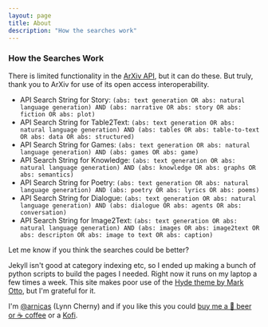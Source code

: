 ```yaml
---
layout: page
title: About
description: "How the searches work"
---
```


### How the Searches Work

There is limited functionality in the [ArXiv API](https://arxiv.org/help/api/), but it can do these.  But truly, thank you to ArXiv for use of its open access interoperability.

* API Search String for Story: 
`(abs: text generation OR abs: natural language generation) AND (abs: narrative OR abs: story OR abs: fiction OR abs: plot)`
* API Search String for Table2Text:
`(abs: text generation OR abs: natural language generation) AND (abs: tables OR abs: table-to-text OR abs: data OR abs: structured)`
* API Search String for Games:
`(abs: text generation OR abs: natural language generation) AND (abs: games OR abs: game)`
* API Search String for Knowledge:
`(abs: text generation OR abs: natural language generation) AND (abs: knowledge OR abs: graphs OR abs: semantics)`
* API Search String for Poetry:
`(abs: text generation OR abs: natural language generation) AND (abs: poetry OR abs: lyrics OR abs: poems)`
* API Search String for Dialogue:
`(abs: text generation OR abs: natural language generation) AND (abs: dialogue OR abs: agents OR abs: conversation)`
* API Search String for Image2Text:
`(abs: text generation OR abs: natural language generation) AND (abs: images OR abs: image2text OR abs: descripton OR abs: image to text OR abs: caption)`
 
Let me know if you think the searches could be better?

Jekyll isn't good at category indexing etc, so I ended up making a bunch of python scripts to build the pages I needed.  Right now it runs on my laptop a few times a week.  This site makes poor use of the [Hyde theme by Mark Otto](https://github.com/poole/hyde), but I'm grateful for it.

I'm [@arnicas](https://twitter.com/arnicas) (Lynn Cherny) and if you like this you could [buy me a 🍺 beer or ☕ coffee](https://www.buymeacoffee.com/svcB4UR) or a [Kofi](https://ko-fi.com/arnicas).